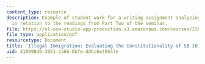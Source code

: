 ```yaml
---
content_type: resource
description: Example of student work for a writing assignment analyzing a chosen case
  in relation to the readings from Part Two of the seminar.
file: https://ol-ocw-studio-app-production.s3.amazonaws.com/courses/21h-319-race-crime-and-citizenship-in-american-law-fall-2014/410998d039212a660bfeddbc6e49547e_MIT21H_319F14_Illegalmmigr.pdf
file_type: application/pdf
resourcetype: Document
title: 'Illegal Immigration: Evaluating the Constitutionality of SB 1070 in its Enforcement'
uid: 410998d0-3921-2a66-0bfe-ddbc6e49547e
---
```

